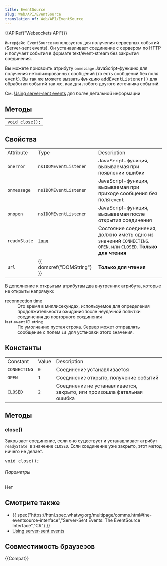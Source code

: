 ```yaml
---
title: EventSource
slug: Web/API/EventSource
translation_of: Web/API/EventSource
---
```

<p>{{APIRef("Websockets API")}}</p>

<p><code>Интерфейс EventSource</code> используется для получения серверных событий (Server-sent events). Он устанавливает соединение с сервером по HTTP и получает события в формате text/event-stream без закрытия соединения.</p>

<p>Вы можете присвоить атрибуту <code>onmessage</code> JavaScript-функцию для получения нетипизированных сообщений (то есть сообщений без поля <code style="font-size: 14px;">event</code>). Вы так же можете вызвать функцию <code style="font-size: 14px;">addEventListener()</code> для обработки событий так же, как для любого другого источника событий.</p>

<p>См. <a href="/en/Server-sent_events/Using_server-sent_events" title="en/Server-sent events/Using server-sent events">Using server-sent events</a> для более детальной информации </p>

<h2 id="Method_overview">Методы</h2>

<table class="standard-table">
 <tbody>
  <tr>
   <td><code>void <a href="#close()">close</a>();</code></td>
  </tr>
 </tbody>
</table>

<h2 id="Attributes">Свойства</h2>

<table class="standard-table">
 <tbody>
  <tr>
   <td class="header">Attribute</td>
   <td class="header">Type</td>
   <td class="header">Description</td>
  </tr>
  <tr>
   <td><code>onerror</code></td>
   <td><code>nsIDOMEventListener</code></td>
   <td>JavaScript-функция, вызываемая при появлении ошибки</td>
  </tr>
  <tr>
   <td><code>onmessage</code></td>
   <td><code>nsIDOMEventListener</code></td>
   <td>JavaScript-функция, вызываемая при приходе сообщения без поля <code>event</code></td>
  </tr>
  <tr>
   <td><code>onopen</code></td>
   <td><code>nsIDOMEventListener</code></td>
   <td>JavaScript-функция, вызываемая после открытия соединения</td>
  </tr>
  <tr>
   <td><code>readyState</code></td>
   <td><code><a href="/en/long" title="en/long">long</a></code></td>
   <td>Состояние соединения, должно иметь одно из значений <code>CONNECTING</code>, <code>OPEN</code>, или <code>CLOSED</code>. <strong>Только для чтения</strong></td>
  </tr>
  <tr>
   <td><code>url</code></td>
   <td>{{ domxref("DOMString") }}</td>
   <td><strong>Только для чтения</strong></td>
  </tr>
 </tbody>
</table>

<p>В дополнение к открытым атрибутам два внутренних атрибута, которые не открыты напрямую:</p>

<dl>
 <dt>reconnection time</dt>
 <dd>Это время в миллисекундах, используемое для определения продолжительности ожидания после неудачной попытки соединения до повторного соединения</dd>
 <dt>last event ID string</dt>
 <dd>По умолчанию пустая строка. Сервер может отправлять сообщение с полем <code>id </code>для установки этого значения.</dd>
</dl>

<h2 id="Constants">Константы</h2>

<table class="standard-table">
 <tbody>
  <tr>
   <td class="header">Constant</td>
   <td class="header">Value</td>
   <td class="header">Description</td>
  </tr>
  <tr>
   <td><code>CONNECTING</code></td>
   <td><code>0</code></td>
   <td>Соединение устанавливается</td>
  </tr>
  <tr>
   <td><code>OPEN</code></td>
   <td><code>1</code></td>
   <td>Соединение открыто, получение событий</td>
  </tr>
  <tr>
   <td><code>CLOSED</code></td>
   <td><code>2</code></td>
   <td>Соединение не устанавливается, закрыто, или произошла фатальная ошибка</td>
  </tr>
 </tbody>
</table>

<h2 id="Methods">Методы</h2>

<h3 id="close">close()</h3>

<p>Закрывает соединение, если оно существует и устанавливает атрибут <code>readyState </code>в значение <code>CLOSED</code>. Если соединение уже закрыто, этот метод ничего не делает. </p>

<pre class="eval">void close();
</pre>

<h6 id="Parameters">Параметры</h6>

<p>Нет</p>

<h2 id="See_also">Смотрите также</h2>

<ul>
 <li>{{ spec("https://html.spec.whatwg.org/multipage/comms.html#the-eventsource-interface","Server-Sent Events: The EventSource Interface","CR") }}</li>
 <li><a href="/en/Server-sent_events/Using_server-sent_events" title="en/Server-sent events/Using server-sent events">Using server-sent events</a></li>
</ul>

<h2 id="Совместимость_браузеров">Совместимость браузеров</h2>

<p>{{Compat}}</p>

<div id="compat-mobile"></div>
